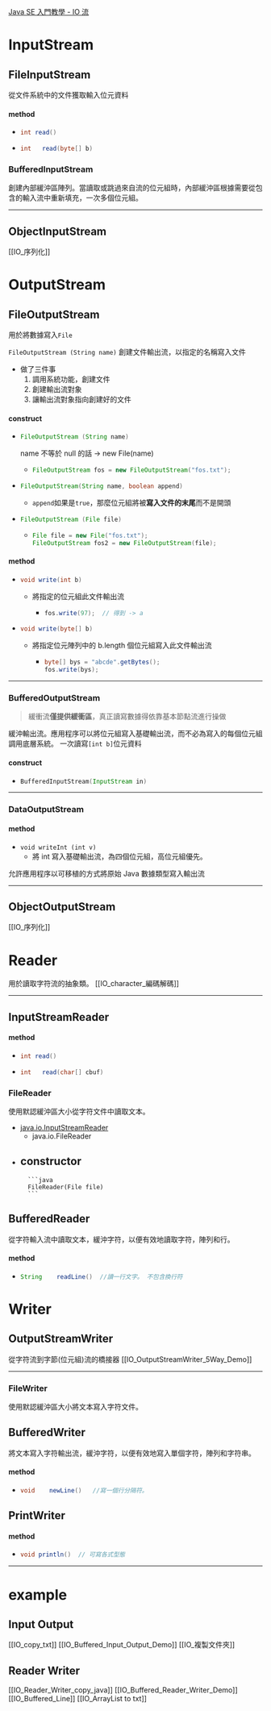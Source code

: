[Java SE 入門教學 - IO 流](https://ethan-imagination.blogspot.com/2018/12/javase-gettingstarted-019.html)

# InputStream

## FileInputStream

從文件系統中的文件獲取輸入位元資料

#### method

- ```java
  int read()
  ```
- ```java
  int	read(byte[] b)
  ```

### BufferedInputStream

創建內部緩沖區陣列。當讀取或跳過來自流的位元組時，內部緩沖區根據需要從包含的輸入流中重新填充，一次多個位元組。

---

## ObjectInputStream

[[IO_序列化]]

# OutputStream

## FileOutputStream

用於將數據寫入`File`

`FileOutputStream (String name)` 創建文件輸出流，以指定的名稱寫入文件

- 做了三件事
  1.  調用系統功能，創建文件
  2.  創建輸出流對象
  3.  讓輸出流對象指向創建好的文件

#### construct

- ```java
  FileOutputStream (String name)
  ```
  name 不等於 null 的話 -> new File(name)
  - ```java
    FileOutputStream fos = new FileOutputStream("fos.txt");
    ```
- ```java
  FileOutputStream(String name, boolean append)
  ```

  - `append`如果是`true`，那麼位元組將被**寫入文件的末尾**而不是開頭

- ```java
  FileOutputStream (File file)
  ```
  - ```java
    File file = new File("fos.txt");
    FileOutputStream fos2 = new FileOutputStream(file);
    ```

#### method

- ```java
  void write(int b)
  ```
  - 將指定的位元組此文件輸出流
    - ```java
      fos.write(97);  // 得到 -> a
      ```
- ```java
  void write(byte[] b)
  ```
  - 將指定位元陣列中的 b.length 個位元組寫入此文件輸出流
    - ```java
      byte[] bys = "abcde".getBytes();
      fos.write(bys);
      ```

---

### BufferedOutputStream

> 緩衝流**僅提供緩衝區**，真正讀寫數據得依靠基本節點流進行操做

緩沖輸出流。應用程序可以將位元組寫入基礎輸出流，而不必為寫入的每個位元組調用底層系統。
一次讀寫`[int b]`位元資料

#### construct

- ```java
  BufferedInputStream​(InputStream in)
  ```

---

### DataOutputStream

#### method

- `void writeInt (int v)`
  - 將 int 寫入基礎輸出流，為四個位元組，高位元組優先。

允許應用程序以可移植的方式將原始 Java 數據類型寫入輸出流

---

## ObjectOutputStream

[[IO_序列化]]

# Reader

用於讀取字符流的抽象類。
[[IO_character_編碼解碼]]

---

## InputStreamReader

#### method

- ```java
  int read()
  ```
- ```java
  int	read(char[] cbuf)
  ```

### FileReader

使用默認緩沖區大小從字符文件中讀取文本。

- [java.io.InputStreamReader](https://www.apiref.com/java11-zh/java.base/java/io/InputStreamReader.html 'class in java.io')
  - java.io.FileReader
- constructor
  - 
		```java
		FileReader(File file)
		```

## BufferedReader

從字符輸入流中讀取文本，緩沖字符，以便有效地讀取字符，陣列和行。

#### method

- 
	```java
  String	readLine()	//讀一行文字。 不包含換行符
  ```

# Writer

## OutputStreamWriter

從字符流到字節(位元組)流的橋接器
[[IO_OutputStreamWriter_5Way_Demo]]

---

### FileWriter

使用默認緩沖區大小將文本寫入字符文件。

## BufferedWriter

將文本寫入字符輸出流，緩沖字符，以便有效地寫入單個字符，陣列和字符串。

#### method

- 
	```java
	void	newLine()	//寫一個行分隔符。
	```

## PrintWriter

#### method

- 
	```java
  void println()  // 可寫各式型態
  ```

---

# example

## Input Output

[[IO_copy_txt]]
[[IO_Buffered_Input_Output_Demo]]
[[IO_複製文件夾]]

## Reader Writer

[[IO_Reader_Writer_copy_java]]
[[IO_Buffered_Reader_Writer_Demo]]
[[IO_Buffered_Line]]
[[IO_ArrayList to txt]]
